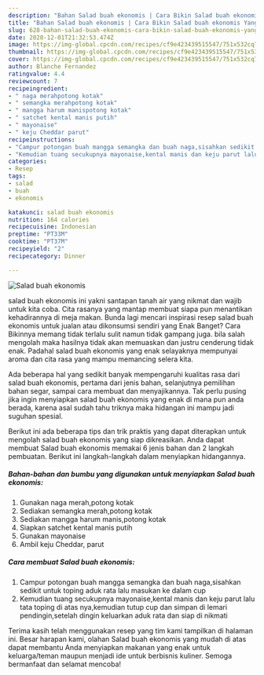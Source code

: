 ```yaml
---
description: "Bahan Salad buah ekonomis | Cara Bikin Salad buah ekonomis Yang Lezat Sekali"
title: "Bahan Salad buah ekonomis | Cara Bikin Salad buah ekonomis Yang Lezat Sekali"
slug: 628-bahan-salad-buah-ekonomis-cara-bikin-salad-buah-ekonomis-yang-lezat-sekali
date: 2020-12-01T21:32:53.474Z
image: https://img-global.cpcdn.com/recipes/cf9e423439515547/751x532cq70/salad-buah-ekonomis-foto-resep-utama.jpg
thumbnail: https://img-global.cpcdn.com/recipes/cf9e423439515547/751x532cq70/salad-buah-ekonomis-foto-resep-utama.jpg
cover: https://img-global.cpcdn.com/recipes/cf9e423439515547/751x532cq70/salad-buah-ekonomis-foto-resep-utama.jpg
author: Blanche Fernandez
ratingvalue: 4.4
reviewcount: 7
recipeingredient:
- " naga merahpotong kotak"
- " semangka merahpotong kotak"
- " mangga harum manispotong kotak"
- " satchet kental manis putih"
- " mayonaise"
- " keju Cheddar parut"
recipeinstructions:
- "Campur potongan buah mangga semangka dan buah naga,sisahkan sedikit untuk toping aduk rata lalu masukan ke dalam cup"
- "Kemudian tuang secukupnya mayonaise,kental manis dan keju parut lalu tata toping di atas nya,kemudian tutup cup dan simpan di lemari pendingin,setelah dingin keluarkan aduk rata dan siap di nikmati"
categories:
- Resep
tags:
- salad
- buah
- ekonomis

katakunci: salad buah ekonomis 
nutrition: 164 calories
recipecuisine: Indonesian
preptime: "PT33M"
cooktime: "PT37M"
recipeyield: "2"
recipecategory: Dinner

---
```



![Salad buah ekonomis](https://img-global.cpcdn.com/recipes/cf9e423439515547/751x532cq70/salad-buah-ekonomis-foto-resep-utama.jpg)


salad buah ekonomis ini yakni santapan tanah air yang nikmat dan wajib untuk kita coba. Cita rasanya yang mantap membuat siapa pun menantikan kehadirannya di meja makan.
Bunda lagi mencari inspirasi resep salad buah ekonomis untuk jualan atau dikonsumsi sendiri yang Enak Banget? Cara Bikinnya memang tidak terlalu sulit namun tidak gampang juga. bila salah mengolah maka hasilnya tidak akan memuaskan dan justru cenderung tidak enak. Padahal salad buah ekonomis yang enak selayaknya mempunyai aroma dan cita rasa yang mampu memancing selera kita.

Ada beberapa hal yang sedikit banyak mempengaruhi kualitas rasa dari salad buah ekonomis, pertama dari jenis bahan, selanjutnya pemilihan bahan segar, sampai cara membuat dan menyajikannya. Tak perlu pusing jika ingin menyiapkan salad buah ekonomis yang enak di mana pun anda berada, karena asal sudah tahu triknya maka hidangan ini mampu jadi suguhan spesial.




Berikut ini ada beberapa tips dan trik praktis yang dapat diterapkan untuk mengolah salad buah ekonomis yang siap dikreasikan. Anda dapat membuat Salad buah ekonomis memakai 6 jenis bahan dan 2 langkah pembuatan. Berikut ini langkah-langkah dalam menyiapkan hidangannya.

<!--inarticleads1-->

##### Bahan-bahan dan bumbu yang digunakan untuk menyiapkan Salad buah ekonomis:

1. Gunakan  naga merah,potong kotak
1. Sediakan  semangka merah,potong kotak
1. Sediakan  mangga harum manis,potong kotak
1. Siapkan  satchet kental manis putih
1. Gunakan  mayonaise
1. Ambil  keju Cheddar, parut




<!--inarticleads2-->

##### Cara membuat Salad buah ekonomis:

1. Campur potongan buah mangga semangka dan buah naga,sisahkan sedikit untuk toping aduk rata lalu masukan ke dalam cup
1. Kemudian tuang secukupnya mayonaise,kental manis dan keju parut lalu tata toping di atas nya,kemudian tutup cup dan simpan di lemari pendingin,setelah dingin keluarkan aduk rata dan siap di nikmati




Terima kasih telah menggunakan resep yang tim kami tampilkan di halaman ini. Besar harapan kami, olahan Salad buah ekonomis yang mudah di atas dapat membantu Anda menyiapkan makanan yang enak untuk keluarga/teman maupun menjadi ide untuk berbisnis kuliner. Semoga bermanfaat dan selamat mencoba!
